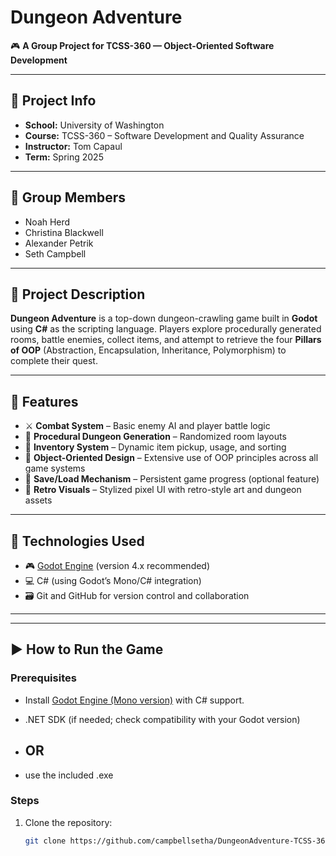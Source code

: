 # Dungeon Adventure

🎮 **A Group Project for TCSS-360 — Object-Oriented Software Development**

---

## 🏫 Project Info

- **School:** University of Washington
- **Course:** TCSS-360 – Software Development and Quality Assurance
- **Instructor:** Tom Capaul
- **Term:** Spring 2025

---

## 👥 Group Members

- Noah Herd
- Christina Blackwell
- Alexander Petrik
- Seth Campbell

---

## 📖 Project Description

**Dungeon Adventure** is a top-down dungeon-crawling game built in **Godot** using **C#** as the scripting language. Players explore procedurally generated rooms, battle enemies, collect items, and attempt to retrieve the four **Pillars of OOP** (Abstraction, Encapsulation, Inheritance, Polymorphism) to complete their quest.

---

## 🚀 Features

- ⚔️ **Combat System** – Basic enemy AI and player battle logic
- 🧩 **Procedural Dungeon Generation** – Randomized room layouts
- 🎒 **Inventory System** – Dynamic item pickup, usage, and sorting
- 🧠 **Object-Oriented Design** – Extensive use of OOP principles across all game systems
- 💾 **Save/Load Mechanism** – Persistent game progress (optional feature)
- 📜 **Retro Visuals** – Stylized pixel UI with retro-style art and dungeon assets

---

## 🧰 Technologies Used

- 🎮 [Godot Engine](https://godotengine.org/) (version 4.x recommended)
- 💻 C# (using Godot’s Mono/C# integration)
- 🗃 Git and GitHub for version control and collaboration

---


---

## ▶️ How to Run the Game

### Prerequisites

- Install [Godot Engine (Mono version)](https://godotengine.org/download) with C# support.
- .NET SDK (if needed; check compatibility with your Godot version)

- ## OR
  
- use the included .exe 

### Steps

1. Clone the repository:

   ```bash
   git clone https://github.com/campbellsetha/DungeonAdventure-TCSS-360.git


